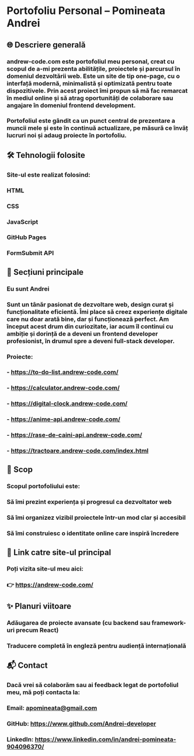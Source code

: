 # Portofoliu Personal – Pomineata Andrei
## 🌐 Descriere generală
### andrew-code.com este portofoliul meu personal, creat cu scopul de a-mi prezenta abilitățile, proiectele și parcursul în domeniul dezvoltării web. Este un site de tip one-page, cu o interfață modernă, minimalistă și optimizată pentru toate dispozitivele. Prin acest proiect îmi propun să mă fac remarcat în mediul online și să atrag oportunități de colaborare sau angajare în domeniul frontend development.

### Portofoliul este gândit ca un punct central de prezentare a muncii mele și este în continuă actualizare, pe măsură ce învăț lucruri noi și adaug proiecte în portofoliu.

## 🛠️ Tehnologii folosite
### Site-ul este realizat folosind:
### HTML
### CSS
### JavaScript
### GitHub Pages
### FormSubmit API

## 📌 Secțiuni principale
### Eu sunt Andrei
### Sunt un tânăr pasionat de dezvoltare web, design curat și funcționalitate eficientă. Îmi place să creez experiențe digitale care nu doar arată bine, dar și funcționează perfect. Am început acest drum din curiozitate, iar acum îl continui cu ambiție și dorință de a deveni un frontend developer profesionist, în drumul spre a deveni full-stack developer.
### Proiecte:
### - https://to-do-list.andrew-code.com/
### - https://calculator.andrew-code.com/
### - https://digital-clock.andrew-code.com/
### - https://anime-api.andrew-code.com/
### - https://rase-de-caini-api.andrew-code.com/
### - https://tractoare.andrew-code.com/index.html

## 🎯 Scop
### Scopul portofoliului este:
### Să îmi prezint experiența și progresul ca dezvoltator web
### Să îmi organizez vizibil proiectele într-un mod clar și accesibil
### Să îmi construiesc o identitate online care inspiră încredere

## 🔗 Link catre site-ul principal
### Poți vizita site-ul meu aici:
### 👉 https://andrew-code.com/

## ✨ Planuri viitoare
### Adăugarea de proiecte avansate (cu backend sau framework-uri precum React)
### Traducere completă în engleză pentru audiență internațională

## 📬 Contact
### Dacă vrei să colaborăm sau ai feedback legat de portofoliul meu, mă poți contacta la:
### Email: apomineata@gmail.com
### GitHub: https://www.github.com/Andrei-developer
### LinkedIn: https://www.linkedin.com/in/andrei-pomineata-904096370/
